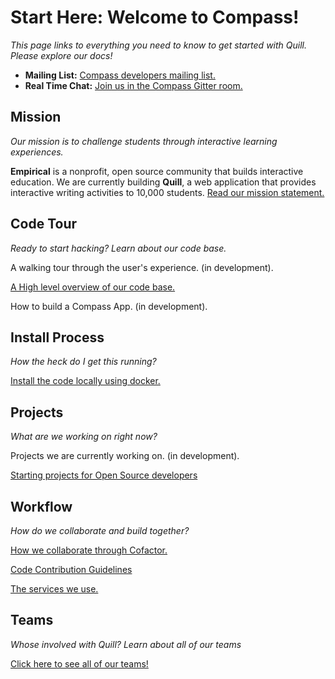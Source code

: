 # Start Here: Welcome to Compass!

*This page links to everything you need to know to get started with Quill. Please explore our docs!*

- **Mailing List:** [Compass developers mailing list.](https://groups.google.com/forum/#!forum/empirical-compass)
- **Real Time Chat:** [Join us in the Compass Gitter room.](https://gitter.im/empirical-org/Compass)

## Mission


*Our mission is to challenge students through interactive learning experiences.*

**Empirical** is a nonprofit, open source community that builds interactive education. We are currently building **Quill**, a web application that provides interactive writing activities to 10,000 students. [Read our mission statement.](http://www.quill.org/mission)

## Code Tour
*Ready to start hacking? Learn about our code base.*

A walking tour through the user's experience. (in development).

[A High level overview of our code base.](https://github.com/empirical-org/Documentation/blob/master/Compass/Code-Overview/Compass%20Code%20Overview.md)

How to build a Compass App. (in development).

## Install Process
*How the heck do I get this running?*

[Install the code locally using docker.](https://github.com/empirical-org/Documentation/blob/master/Getting-Started/Install/Install%20Guide.md)

## Projects
*What are we working on right now?*

Projects we are currently working on. (in development).

[Starting projects for Open Source developers](https://github.com/empirical-org/Documentation/blob/master/Getting-Started/Open%20Source%20Volunteer%20Projects.md)


## Workflow
*How do we collaborate and build together?*

[How we collaborate through Cofactor.](https://github.com/empirical-org/Documentation/blob/master/Cofactor/Guide-Using-Cofactor.md)

[Code Contribution Guidelines](https://github.com/empirical-org/Documentation/blob/master/Getting-Started/Contributing.md)

[The services we use.](https://github.com/empirical-org/Documentation/blob/master/Getting-Started/Common%20Questions.md)



## Teams
*Whose involved with Quill? Learn about all of our teams*

[Click here to see all of our teams!](https://github.com/empirical-org/Documentation/blob/master/Cofactor/Guide%20-%20Teams.md)


